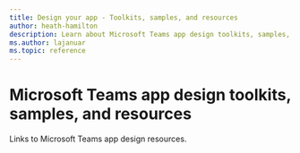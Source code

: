 ```yaml
---
title: Design your app - Toolkits, samples, and resources
author: heath-hamilton
description: Learn about Microsoft Teams app design toolkits, samples, other related links.
ms.author: lajanuar
ms.topic: reference
---
```

# Microsoft Teams app design toolkits, samples, and resources

Links to Microsoft Teams app design resources.

<!-- If needed. -->
